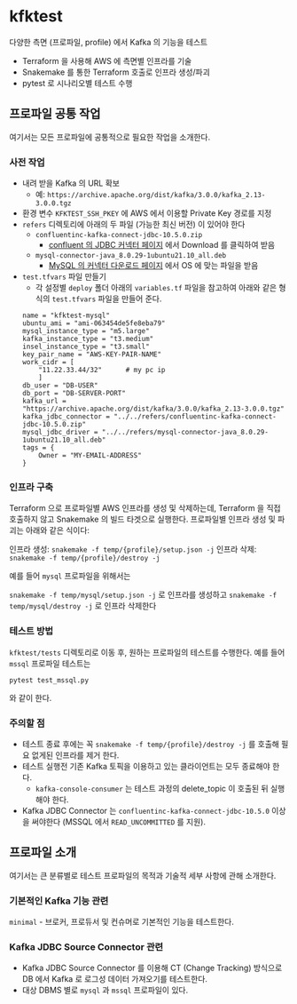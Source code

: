 # kfktest

다양한 측면 (프로파일, profile) 에서 Kafka 의 기능을 테스트

- Terraform 을 사용해 AWS 에 측면별 인프라를 기술
- Snakemake 를 통한 Terraform 호출로 인프라 생성/파괴
- pytest 로 시나리오별 테스트 수행

## 프로파일 공통 작업

여기서는 모든 프로파일에 공통적으로 필요한 작업을 소개한다.

### 사전 작업
- 내려 받을 Kafka 의 URL 확보
  - 예: `https://archive.apache.org/dist/kafka/3.0.0/kafka_2.13-3.0.0.tgz`
- 환경 변수 `KFKTEST_SSH_PKEY` 에 AWS 에서 이용할 Private Key 경로를 지정
- `refers` 디렉토리에 아래의 두 파일 (가능한 최신 버전) 이 있어야 한다
  - `confluentinc-kafka-connect-jdbc-10.5.0.zip`
    - [confluent 의 JDBC 커넥터 페이지](https://www.confluent.io/hub/confluentinc/kafka-connect-jdbc?_ga=2.129728655.246901732.1655082179-1759829787.1651627548&_gac=1.126341503.1655171481.Cj0KCQjwwJuVBhCAARIsAOPwGASjitveKrkPlHSvd6FzJtL8sQZu-c1mrjjhFPBgtc4_f_fGhCBZHx8aAseAEALw_wcB) 에서 Download 를 클릭하여 받음
  - `mysql-connector-java_8.0.29-1ubuntu21.10_all.deb`
    - [MySQL 의 커넥터 다운로드 페이지](https://dev.mysql.com/downloads/connector/j/) 에서 OS 에 맞는 파일을 받음
- `test.tfvars` 파일 만들기
  - 각 설정별  `deploy` 폴더 아래의 `variables.tf` 파일을 참고하여 아래와 같은 형식의 `test.tfvars` 파일을 만들어 준다.
  ```
  name = "kfktest-mysql"
  ubuntu_ami = "ami-063454de5fe8eba79"
  mysql_instance_type = "m5.large"
  kafka_instance_type = "t3.medium"
  insel_instance_type = "t3.small"
  key_pair_name = "AWS-KEY-PAIR-NAME"
  work_cidr = [
      "11.22.33.44/32"      # my pc ip
      ]
  db_user = "DB-USER"
  db_port = "DB-SERVER-PORT"
  kafka_url = "https://archive.apache.org/dist/kafka/3.0.0/kafka_2.13-3.0.0.tgz"
  kafka_jdbc_connector = "../../refers/confluentinc-kafka-connect-jdbc-10.5.0.zip"
  mysql_jdbc_driver = "../../refers/mysql-connector-java_8.0.29-1ubuntu21.10_all.deb"
  tags = {
      Owner = "MY-EMAIL-ADDRESS"
  }
  ```

### 인프라 구축

Terraform 으로 프로파일별 AWS 인프라를 생성 및 삭제하는데, Terraform 을 직접 호출하지 않고 Snakemake 의 빌드 타겟으로 실행한다. 프로파일별 인프라 생성 및 파괴는 아래와 같은 식이다:

인프라 생성: `snakemake -f temp/{profile}/setup.json -j`
인프라 삭제: `snakemake -f temp/{profile}/destroy -j`


예를 들어 `mysql` 프로파일을 위해서는

`snakemake -f temp/mysql/setup.json -j` 로 인프라를 생성하고
`snakemake -f temp/mysql/destroy -j` 로 인프라 삭제한다

### 테스트 방법

`kfktest/tests` 디렉토리로 이동 후, 원하는 프로파일의 테스트를 수행한다. 예를 들어 `mssql` 프로파일 테스트는

`pytest test_mssql.py`

와 같이 한다.

### 주의할 점
- 테스트 종료 후에는 꼭 `snakemake -f temp/{profile}/destroy -j` 를 호출해 필요 없게된 인프라를 제거 한다.
- 테스트 실행전 기존 Kafka 토픽을 이용하고 있는 클라이언트는 모두 종료해야 한다.
  - `kafka-console-consumer` 는 테스트 과정의 delete_topic 이 호출된 뒤 실행해야 한다.
- Kafka JDBC Connector 는 `confluentinc-kafka-connect-jdbc-10.5.0` 이상을 써야한다 (MSSQL 에서 `READ_UNCOMMITTED` 를 지원).

## 프로파일 소개

여기서는 큰 분류별로 테스트 프로파일의 목적과 기술적 세부 사항에 관해 소개한다.

### 기본적인 Kafka 기능 관련

`minimal` - 브로커, 프로듀서 및 컨슈머로 기본적인 기능을 테스트한다.

### Kafka JDBC Source Connector 관련

- Kafka JDBC Source Connector 를 이용해 CT (Change Tracking) 방식으로 DB 에서 Kafka 로 로그성 데이터 가져오기를 테스트한다.
- 대상 DBMS 별로 `mysql` 과 `mssql` 프로파일이 있다.


